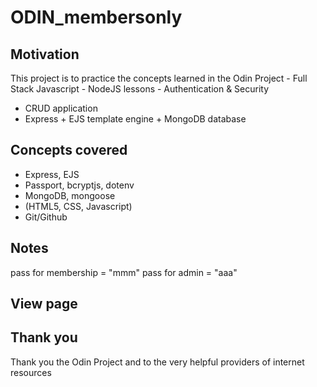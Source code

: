 # ODIN_membersonly

## Motivation
This project is to practice the concepts learned in the Odin Project - Full Stack Javascript - NodeJS lessons - Authentication & Security

- CRUD application
- Express + EJS template engine + MongoDB database 

## Concepts covered
- Express, EJS
- Passport, bcryptjs, dotenv
- MongoDB, mongoose
- (HTML5, CSS, Javascript)
- Git/Github


## Notes
pass for membership = "mmm"
pass for admin = "aaa"


## View page



## Thank you
Thank you the Odin Project
and to the very helpful providers of internet resources 

